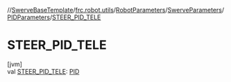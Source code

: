 //[SwerveBaseTemplate](../../../../../index.md)/[frc.robot.utils](../../../index.md)/[RobotParameters](../../index.md)/[SwerveParameters](../index.md)/[PIDParameters](index.md)/[STEER_PID_TELE](-s-t-e-e-r_-p-i-d_-t-e-l-e.md)

# STEER_PID_TELE

[jvm]\
val [STEER_PID_TELE](-s-t-e-e-r_-p-i-d_-t-e-l-e.md): [PID](../../../-p-i-d/index.md)
